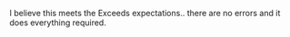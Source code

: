 I believe this meets the Exceeds expectations.. there are no errors 
and it does everything required. 
